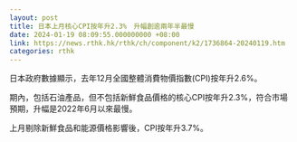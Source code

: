 ```yaml
---
layout: post
title: 日本上月核心CPI按年升2.3%　升幅創逾兩年半最慢
date: 2024-01-19 08:09:55.000000000 +08:00
link: https://news.rthk.hk/rthk/ch/component/k2/1736864-20240119.htm
categories: rthk
---
```


日本政府數據顯示，去年12月全國整體消費物價指數(CPI)按年升2.6%。

期內，包括石油產品，但不包括新鮮食品價格的核心CPI按年升2.3%，符合市場預期，升幅是2022年6月以來最慢。

上月剔除新鮮食品和能源價格影響後，CPI按年升3.7%。
